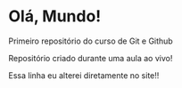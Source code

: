 # Olá, Mundo!
 Primeiro repositório do curso de Git e Github

Repositório criado durante uma aula ao vivo!

Essa linha eu alterei diretamente no site!!
